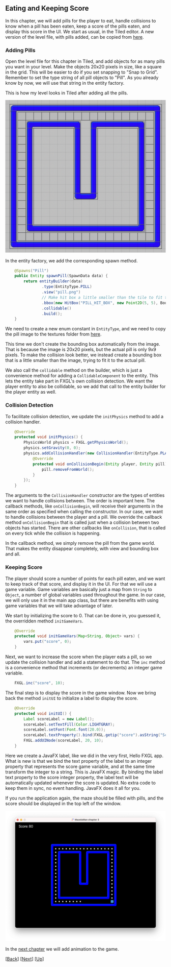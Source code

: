 ## Eating and Keeping Score

In this chapter, we will add pills for the player to eat, handle collisions to know when a pill
has been eaten, keep a score of the pills eaten, and display this score in the UI. We start as
usual, in the Tiled editor. A new version of the level file, with pills added, can be copied
from [here](../04-chapter-4/src/main/resources/assets/levels/level1.tmx).


### Adding Pills

Open the level file for this chapter in Tiled, and add objects for as many pills you want in 
your level. Make the objects 20x20 pixels in size, like a square in the grid. This will be 
easier to do if you set snapping to "Snap to Grid". Remember to set the type string of all pill
objects to "Pill". As you already know by now, we will use that string in the entity factory.

This is how my level looks in Tiled after adding all the pills.

![Pill Objects](docs/pill-objects.png)

In the entity factory, we add the corresponding spawn method.

```java
    @Spawns("Pill")
    public Entity spawnPill(SpawnData data) {
        return entityBuilder(data)
                .type(EntityType.PILL)
                .view("pill.png")
                // Make hit box a little smaller than the tile to fit the visible part of the image
                .bbox(new HitBox("PILL_HIT_BOX", new Point2D(5, 5), BoundingShape.box(9, 9)))
                .collidable()
                .build();
    }
```

We need to create a new enum constant in `EntityType`, and we need to copy the pill image to the
textures folder from [here](../reources/pill.png).

This time we don't create the bounding box automatically from the image. That is because the 
image is 20x20 pixels, but the actual pill is only 9x9 pixels. To make the collision look 
better, we instead create a bounding box that is a little smaller than the image, trying to fit 
it to the actual pill.

We also call the `collidable` method on the builder, which is just a convenience method for 
adding a `CollidableComponent` to the entity. This lets the entity take part in FXGL's own
collision detection. We want the player entity to also be collidable, so we add that call to
the entity builder for the player entity as well.


### Collision Detection

To facilitate collision detection, we update the `initPhysics` method to add a collision handler.

```java
    @Override
    protected void initPhysics() {
        PhysicsWorld physics = FXGL.getPhysicsWorld();
        physics.setGravity(0, 0);
        physics.addCollisionHandler(new CollisionHandler(EntityType.PLAYER, EntityType.PILL) {
            @Override
            protected void onCollisionBegin(Entity player, Entity pill) {
                pill.removeFromWorld();
            }
        });
    }
```

The arguments to the `CollisionHandler` constructor are the types of entities we want to handle
collisions between. The order is important here. The callback methods, like `onCollisionBegin`,
will receive their arguments in the same order as specified when calling the constructor. In
our case, we want to handle collisions between the player and a pill. We override the callback
method `onCollisionBegin` that is called just when a collision between two objects has started.
There are other callbacks like `onCollision`, that is called on every tick while the collision
is happening.

In the callback method, we simply remove the pill from the game world. That makes the entity
disappear completely, with view and bounding box and all.


### Keeping Score

The player should score a number of points for each pill eaten, and we want to keep track of
that score, and display it in the UI. For that we will use a game variable. Game variables
are basically just a map from `String` to `Object`, a number of global variables used throughout
the game. In our case, we will only use it in the main app class, but there are benefits with
using game variables that we will take advantage of later.

We start by initializing the score to 0. That can be done in, you guessed it, the overridden
method `initGameVars`.

```java
    @Override
    protected void initGameVars(Map<String, Object> vars) {
        vars.put("score", 0);
    }
```

Next, we want to increase the score when the player eats a pill, so we update the collision
handler and add a statement to do that. The `inc` method is a convenience method that 
increments (or decrements) an integer game variable.

```java
    FXGL.inc("score", 10);
```

The final step is to display the score in the game window. Now we bring back the method
`initUI` to initialize a label to display the score.

```java
    @Override
    protected void initUI() {
        Label scoreLabel = new Label();
        scoreLabel.setTextFill(Color.LIGHTGRAY);
        scoreLabel.setFont(Font.font(20.0));
        scoreLabel.textProperty().bind(FXGL.getip("score").asString("Score: %d"));
        FXGL.addUINode(scoreLabel, 20, 10);
    }
```

Here we create a JavaFX label, like we did in the very first, Hello FXGL app. What is new
is that we bind the text property of the label to an integer property that represents the
score game variable, and at the same time transform the integer to a string. This is JavaFX
magic. By binding the label text property to the score integer property, the label text 
will be automatically updated whenever the score is updated. No extra code to keep them in 
sync, no event handling. JavaFX does it all for you.

If you run the application again, the maze should be filled with pills, and the score
should be displayed in the top left of the window.

![Game with Score](docs/game-with-score.png)

In the [next chapter](../04-chapter-4/README.md) we will add animation to the game.

[[Back](../02-chapter-2/README.md)]
[[Next](../04-chapter-4/README.md)]
[[Up](../README.md)]
